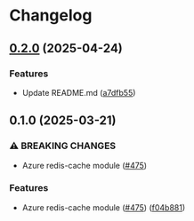 # Changelog

## [0.2.0](https://github.com/prefapp/tfm/compare/azure-redis-cache-v0.1.0...azure-redis-cache-v0.2.0) (2025-04-24)


### Features

* Update README.md ([a7dfb55](https://github.com/prefapp/tfm/commit/a7dfb55b83447cf3ef08d168ab756e791f322e7a))

## 0.1.0 (2025-03-21)


### ⚠ BREAKING CHANGES

* Azure redis-cache module ([#475](https://github.com/prefapp/tfm/issues/475))

### Features

* Azure redis-cache module ([#475](https://github.com/prefapp/tfm/issues/475)) ([f04b881](https://github.com/prefapp/tfm/commit/f04b881a69c032d40e628810b57e170aa0b67e6e))

